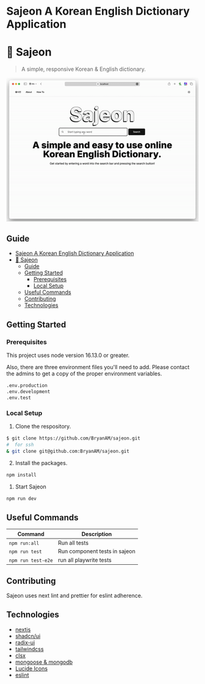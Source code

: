 # Sajeon A Korean English Dictionary Application 
#  📓 Sajeon 
> A simple, responsive Korean & English dictionary.

![screen-gif](./sajeon.gif)

## Guide
- [Sajeon A Korean English Dictionary Application](#sajeon-a-korean-english-dictionary-application)
- [📓 Sajeon](#-sajeon)
  - [Guide](#guide)
  - [Getting Started](#getting-started)
    - [Prerequisites](#prerequisites)
    - [Local Setup](#local-setup)
  - [Useful Commands](#useful-commands)
  - [Contributing](#contributing)
  - [Technologies](#technologies)

## Getting Started 



### Prerequisites
This project uses node version 16.13.0 or greater.

Also, there are three environment files you'll need to add. Please contact the admins to get a copy of the proper environment variables. 

```
.env.production
.env.development
.env.test
```

### Local Setup
1. Clone the respository.
```bash
$ git clone https://github.com/BryanAM/sajeon.git
#  for ssh
& git clone git@github.com:BryanAM/sajeon.git
```
2. Install the packages.
```bash
npm install
```
1. Start Sajeon
```bash
npm run dev
```

## Useful Commands

|Command | Description |
|--------|-------------|
| `npm run:all` |  Run all tests |
| `npm run test` | Run component tests in sajeon|
| `npm run test-e2e` | run all playwrite tests |

## Contributing 
Sajeon uses next lint and prettier for eslint adherence.


## Technologies
* [nextjs](https://nextjs.org)
* [shadcn/ui](https://ui.shadcn.com)
* [radix-ui](https://www.radix-ui.com)
* [tailwindcss](https://tailwindcss.com)
* [clsx](https://github.com/lukeed/clsx#readme)
* [mongoose & mongodb](https://www.mongodb.com/developer/languages/javascript/getting-started-with-mongodb-and-mongoose/)
* [Lucide Icons](https://lucide.dev) 
* [eslint](https://eslint.org)


